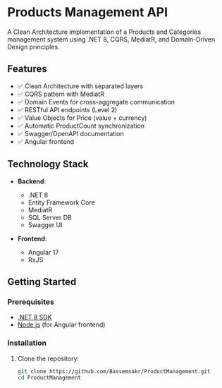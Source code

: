# Products Management API

A Clean Architecture implementation of a Products and Categories management system using .NET 8, CQRS, MediatR, and Domain-Driven Design principles.

## Features

- ✅ Clean Architecture with separated layers
- ✅ CQRS pattern with MediatR
- ✅ Domain Events for cross-aggregate communication
- ✅ RESTful API endpoints (Level 2)
- ✅ Value Objects for Price (value + currency)
- ✅ Automatic ProductCount synchronization
- ✅ Swagger/OpenAPI documentation
- ✅ Angular frontend

## Technology Stack

- **Backend**:
  - .NET 8
  - Entity Framework Core
  - MediatR
  - SQL Server DB
  - Swagger UI

- **Frontend**:
  - Angular 17
  - RxJS

## Getting Started

### Prerequisites

- [.NET 8 SDK](https://dotnet.microsoft.com/download/dotnet/8.0)
- [Node.js](https://nodejs.org/) (for Angular frontend)

### Installation

1. Clone the repository:
   ```bash
   git clone https://github.com/Bassemsakr/ProductManagement.git
   cd ProductManagement
